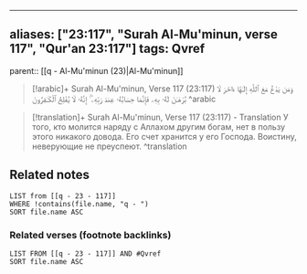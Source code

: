
---
aliases: ["23:117", "Surah Al-Mu'minun, verse 117", "Qur'an 23:117"]
tags: Qvref
---

parent:: [[q - Al-Mu'minun (23)|Al-Mu'minun]]

> [!arabic]+ Surah Al-Mu'minun, Verse 117 (23:117)
> <span class="quran-arabic">وَمَن يَدْعُ مَعَ ٱللَّهِ إِلَـٰهًا ءَاخَرَ لَا بُرْهَـٰنَ لَهُۥ بِهِۦ فَإِنَّمَا حِسَابُهُۥ عِندَ رَبِّهِۦٓ ۚ إِنَّهُۥ لَا يُفْلِحُ ٱلْكَـٰفِرُونَ</span>
^arabic

> [!translation]+ Surah Al-Mu'minun, Verse 117 (23:117) - Translation
> У того, кто молится наряду с Аллахом другим богам, нет в пользу этого никакого довода. Его счет хранится у его Господа. Воистину, неверующие не преуспеют.
^translation



## Related notes
```dataview
LIST from [[q - 23 - 117]]
WHERE !contains(file.name, "q - ")
SORT file.name ASC
```

### Related verses (footnote backlinks)
```dataview
LIST FROM [[q - 23 - 117]] AND #Qvref
SORT file.name ASC
```

